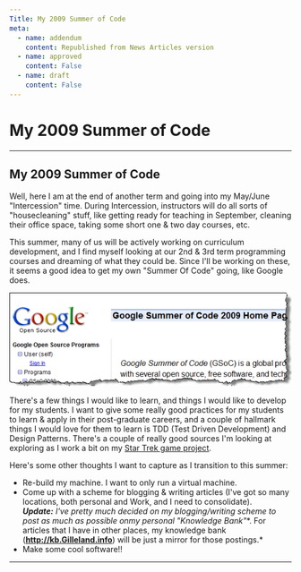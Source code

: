 ```yaml
---
Title: My 2009 Summer of Code
meta:
  - name: addendum
    content: Republished from News Articles version
  - name: approved
    content: False
  - name: draft
    content: False
---
```

# My 2009 Summer of Code

---
## My 2009 Summer of Code


Well, here I am at the end of another term and going into my May/June "Intercession" time. During Intercession, instructors will do all sorts of "housecleaning" stuff, like getting ready for teaching in September, cleaning their office space, taking some short one & two day courses, etc.



This summer, many of us will be actively working on curriculum development, and I find myself looking at our 2nd & 3rd term programming courses and dreaming of what they could be. Since I'll be working on these, it seems a good idea to get my own "Summer Of Code" going, like Google does.



[![image](images/2009/WLW-My2009SummerofCode_5E46-image_3.png)](http://socghop.appspot.com/program/home/google/gsoc2009)



There's a few things I would like to learn, and things I would like to develop for my students. I want to give some really good practices for my students to learn & apply in their post-graduate careers, and a couple of hallmark things I would love for them to learn is TDD (Test Driven Development) and Design Patterns. There's a couple of really good sources I'm looking at exploring as I work a bit on my [Star Trek game project](http://code.google.com/p/star-trek-oop).



Here's some other thoughts I want to capture as I transition to this summer:


- Re-build my machine. I want to only run a virtual machine.
- Come up with a scheme for blogging & writing articles (I've got so many locations, both personal and Work, and I need to consolidate).       
***Update:** I've pretty much decided on my blogging/writing scheme to post as much as possible on**my personal "Knowledge Bank"**. For articles that I have in other places, my knowledge bank (**http://kb.Gilleland.info**) will be just a mirror for those postings.*
- Make some cool software!!





---
